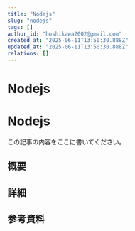 ```yaml
---
title: "Nodejs"
slug: "nodejs"
tags: []
author_id: "hoshikawa2002@gmail.com"
created_at: "2025-06-11T13:50:30.888Z"
updated_at: "2025-06-11T13:50:30.888Z"
relations: []
---
```


# Nodejs

# Nodejs

この記事の内容をここに書いてください。

## 概要

## 詳細

## 参考資料
